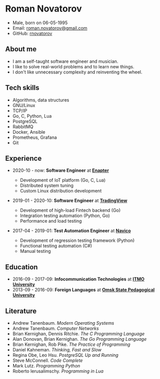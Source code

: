 # Roman Novatorov

- Male, born on 06-05-1995
- Email: [roman.novatorov@gmail.com](mailto:roman.novatorov@gmail.com)
- GitHub: [rnovatorov](https://github.com/rnovatorov)

## About me

- I am a self-taught software engineer and musician.
- I like to solve real-world problems and to learn new things.
- I don't like unnecessary complexity and reinventing the wheel.

## Tech skills

- Algorithms, data structures
- GNU/Linux
- TCP/IP
- Go, C, Python, Lua
- PostgreSQL
- RabbitMQ
- Docker, Ansible
- Prometheus, Grafana
- Git

## Experience

- 2020-10 - now: **Software Engineer** at [**Enapter**](https://enapter.com)

  - Development of IoT platform (Go, C, Lua)
  - Distributed system tuning
  - Custom Linux distribution development

- 2019-01 - 2020-10: **Software Engineer** at [**TradingView**](https://tradingview.com)

  - Development of high-load Fintech backend (Go)
  - Integration testing automation (Python, Go)
  - Performance and load testing

- 2017-04 - 2019-01: **Test Automation Engineer** at [**Navico**](https://navico.com)

  - Development of regression testing framework (Python)
  - Functional testing automation (C#)
  - Manual testing

## Education

- 2016-09 - 2017-09: **Infocommunication Technologies** at [**ITMO University**](https://en.itmo.ru/)
- 2013-09 - 2016-09: **Foreign Languages** at [**Omsk State Pedagogical University**](https://omgpu.ru/en/)

## Literature

- Andrew Tanenbaum. _Modern Operating Systems_
- Andrew Tanenbaum. _Computer Networks_
- Brian Kernighan, Dennis Ritchie. _The C Programming Language_
- Alan Donovan, Brian Kernighan. _The Go Programming Language_
- Brian Kernighan, Rob Pike. _The Practice of Programming_
- Daniel Kahneman. _Thinking, Fast and Slow_
- Regina Obe, Leo Hsu. _PostgreSQL Up and Running_
- Steve McConnell. _Code Complete_
- Mark Lutz. _Programming Python_
- Roberto Ierusalimschy. _Programming in Lua_

